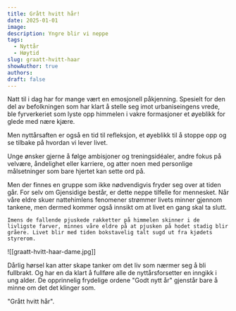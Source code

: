 ```yaml
---
title: Grått hvitt hår!
date: 2025-01-01
image: 
description: Yngre blir vi neppe
tags:
  - Nyttår
  - Høytid
slug: graatt-hvitt-haar
showAuthor: true
authors: 
draft: false
---
```

Natt til i dag har for mange vært en emosjonell påkjenning. Spesielt for den del av befolkningen som har klart å stelle seg imot urbaniseingens vrede, ble fyrverkeriet som lyste opp himmelen i vakre formasjoner et øyeblikk for glede med nære kjære. 

Men nyttårsaften er også en tid til refleksjon, et øyeblikk til å stoppe opp og se tilbake på hvordan vi lever livet. 

Unge ønsker gjerne å følge ambisjoner og treningsidéaler, andre fokus på velvære, åndelighet eller karriere, og atter noen med personlige målsetninger som bare hjertet kan sette ord på.

Men der finnes en gruppe som ikke nødvendigvis fryder seg over at tiden går. For selv om Gjensidige består, er dette neppe tilfelle for mennesket. Når våre eldre skuer nattehimlens fenomener strømmer livets minner gjennom tankene, men dermed kommer også innsikt om at livet en gang skal ta slutt. 

	Imens de fallende pjuskede rakketter på himmelen skinner i de livligste farver, minnes våre eldre på at pjusken på hodet stadig blir gråere. Livet blir med tiden bokstavelig talt sugd ut fra kjødets styrerom. 

![[graatt-hvitt-haar-dame.jpg]]

Dårlig hørsel kan atter skape tanker om det liv som nærmer seg å bli fullbrakt. Og har en da klart å fullføre alle de nyttårsforsetter en inngikk i ung alder. De opprinnelig frydelige ordene "Godt nytt år" gjenstår bare å minne om det det klinger som.

"Grått hvitt hår".